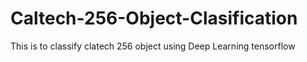 # Caltech-256-Object-Clasification

This is to classify clatech 256 object using Deep Learning tensorflow
